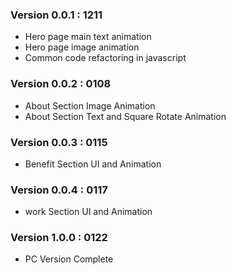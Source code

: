 ### Version 0.0.1 : 1211

- Hero page main text animation
- Hero page image animation
- Common code refactoring in javascript

### Version 0.0.2 : 0108

- About Section Image Animation
- About Section Text and Square Rotate Animation

### Version 0.0.3 : 0115

- Benefit Section UI and Animation

### Version 0.0.4 : 0117

- work Section UI and Animation

### Version 1.0.0 : 0122

- PC Version Complete
